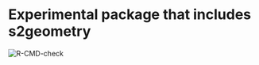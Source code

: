 # Experimental package that includes s2geometry

![R-CMD-check](https://github.com/r-spatial/libs2/workflows/R-CMD-check/badge.svg)
